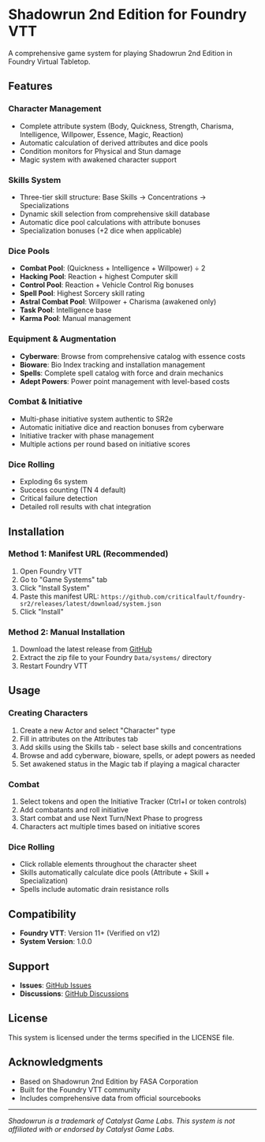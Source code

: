 # Shadowrun 2nd Edition for Foundry VTT

A comprehensive game system for playing Shadowrun 2nd Edition in Foundry Virtual Tabletop.

## Features

### Character Management

- Complete attribute system (Body, Quickness, Strength, Charisma, Intelligence, Willpower, Essence, Magic, Reaction)
- Automatic calculation of derived attributes and dice pools
- Condition monitors for Physical and Stun damage
- Magic system with awakened character support

### Skills System

- Three-tier skill structure: Base Skills → Concentrations → Specializations
- Dynamic skill selection from comprehensive skill database
- Automatic dice pool calculations with attribute bonuses
- Specialization bonuses (+2 dice when applicable)

### Dice Pools

- **Combat Pool**: (Quickness + Intelligence + Willpower) ÷ 2
- **Hacking Pool**: Reaction + highest Computer skill
- **Control Pool**: Reaction + Vehicle Control Rig bonuses
- **Spell Pool**: Highest Sorcery skill rating
- **Astral Combat Pool**: Willpower + Charisma (awakened only)
- **Task Pool**: Intelligence base
- **Karma Pool**: Manual management

### Equipment & Augmentation

- **Cyberware**: Browse from comprehensive catalog with essence costs
- **Bioware**: Bio Index tracking and installation management
- **Spells**: Complete spell catalog with force and drain mechanics
- **Adept Powers**: Power point management with level-based costs

### Combat & Initiative

- Multi-phase initiative system authentic to SR2e
- Automatic initiative dice and reaction bonuses from cyberware
- Initiative tracker with phase management
- Multiple actions per round based on initiative scores

### Dice Rolling

- Exploding 6s system
- Success counting (TN 4 default)
- Critical failure detection
- Detailed roll results with chat integration

## Installation

### Method 1: Manifest URL (Recommended)

1. Open Foundry VTT
2. Go to "Game Systems" tab
3. Click "Install System"
4. Paste this manifest URL: `https://github.com/criticalfault/foundry-sr2/releases/latest/download/system.json`
5. Click "Install"

### Method 2: Manual Installation

1. Download the latest release from [GitHub](https://github.com/criticalfault/foundry-sr2/releases)
2. Extract the zip file to your Foundry `Data/systems/` directory
3. Restart Foundry VTT

## Usage

### Creating Characters

1. Create a new Actor and select "Character" type
2. Fill in attributes on the Attributes tab
3. Add skills using the Skills tab - select base skills and concentrations
4. Browse and add cyberware, bioware, spells, or adept powers as needed
5. Set awakened status in the Magic tab if playing a magical character

### Combat

1. Select tokens and open the Initiative Tracker (Ctrl+I or token controls)
2. Add combatants and roll initiative
3. Start combat and use Next Turn/Next Phase to progress
4. Characters act multiple times based on initiative scores

### Dice Rolling

- Click rollable elements throughout the character sheet
- Skills automatically calculate dice pools (Attribute + Skill + Specialization)
- Spells include automatic drain resistance rolls

## Compatibility

- **Foundry VTT**: Version 11+ (Verified on v12)
- **System Version**: 1.0.0

## Support

- **Issues**: [GitHub Issues](https://github.com/criticalfault/foundry-sr2/issues)
- **Discussions**: [GitHub Discussions](https://github.com/criticalfault/foundry-sr2/discussions)

## License

This system is licensed under the terms specified in the LICENSE file.

## Acknowledgments

- Based on Shadowrun 2nd Edition by FASA Corporation
- Built for the Foundry VTT community
- Includes comprehensive data from official sourcebooks

---

_Shadowrun is a trademark of Catalyst Game Labs. This system is not affiliated with or endorsed by Catalyst Game Labs._
